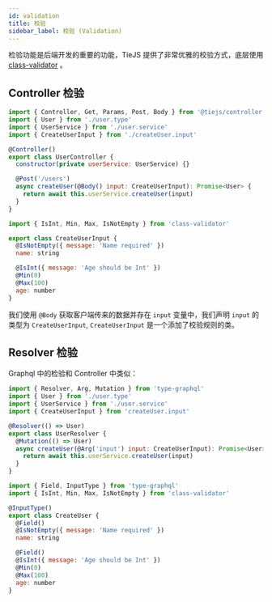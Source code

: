 ```yaml
---
id: validation
title: 校验
sidebar_label: 校验 (Validation)
---
```


检验功能是后端开发的重要的功能，TieJS 提供了非常优雅的校验方式，底层使用 [class-validator](https://github.com/typestack/class-validator) 。

## Controller 检验

<!--DOCUSAURUS_CODE_TABS-->
<!--user.controller.ts-->

```js
import { Controller, Get, Params, Post, Body } from '@tiejs/controller'
import { User } from './user.type'
import { UserService } from './user.service'
import { CreateUserInput } from './createUser.input'

@Controller()
export class UserController {
  constructor(private userService: UserService) {}

  @Post('/users')
  async createUser(@Body() input: CreateUserInput): Promise<User> {
    return await this.userService.createUser(input)
  }
}
```

<!--createUser.input.ts-->

```js
import { IsInt, Min, Max, IsNotEmpty } from 'class-validator'

export class CreateUserInput {
  @IsNotEmpty({ message: 'Name required' })
  name: string

  @IsInt({ message: 'Age should be Int' })
  @Min(0)
  @Max(100)
  age: number
}
```

<!--END_DOCUSAURUS_CODE_TABS-->

我们使用 `@Body` 获取客户端传来的数据并存在 `input` 变量中，我们声明 `input` 的类型为 `CreateUserInput`, `CreateUserInput` 是一个添加了校验规则的类。

## Resolver 检验

Graphql 中的检验和 Controller 中类似：

<!--DOCUSAURUS_CODE_TABS-->
<!--user.resolver.ts-->

```js
import { Resolver, Arg, Mutation } from 'type-graphql'
import { User } from './user.type'
import { UserService } from './user.service'
import { CreateUserInput } from 'createUser.input'

@Resolver(() => User)
export class UserResolver {
  @Mutation(() => User)
  async createUser(@Arg('input') input: CreateUserInput): Promise<User> {
    return await this.userService.createUser(input)
  }
}
```

<!--createUser.input.ts-->

```js
import { Field, InputType } from 'type-graphql'
import { IsInt, Min, Max, IsNotEmpty } from 'class-validator'

@InputType()
export class CreateUser {
  @Field()
  @IsNotEmpty({ message: 'Name required' })
  name: string

  @Field()
  @IsInt({ message: 'Age should be Int' })
  @Min(0)
  @Max(100)
  age: number
}
```

<!--END_DOCUSAURUS_CODE_TABS-->
